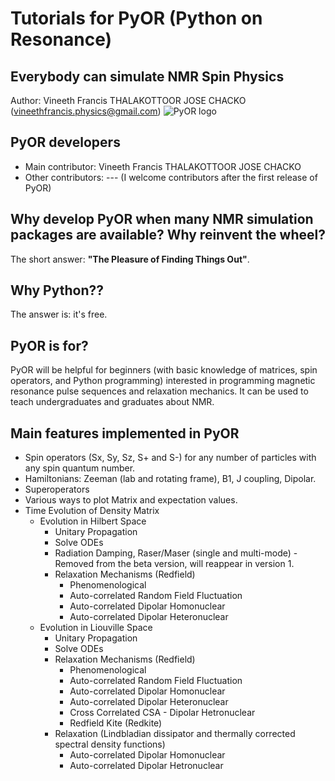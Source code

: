 # Tutorials for PyOR (Python on Resonance)
## Everybody can simulate NMR Spin Physics
Author: Vineeth Francis THALAKOTTOOR JOSE CHACKO (vineethfrancis.physics@gmail.com)
![PyOR logo](https://github.com/VThalakottoor/PyOR_beta/blob/main/Images/PyOR_logo.png)
## PyOR developers
- Main contributor: Vineeth Francis THALAKOTTOOR JOSE CHACKO
- Other contributors: --- (I welcome contributors after the first release of PyOR)

## Why develop PyOR when many NMR simulation packages are available? Why reinvent the wheel?
The short answer: **"The Pleasure of Finding Things Out"**.

## Why Python??
The answer is: it's free.

## PyOR is for?
PyOR will be helpful for beginners (with basic knowledge of matrices, spin operators, and Python programming) interested in programming magnetic resonance pulse sequences and relaxation mechanics. It can be used to teach undergraduates and graduates about NMR.

## Main features implemented in PyOR
- Spin operators (Sx, Sy, Sz, S+ and S-) for any number of particles with any spin quantum number.
- Hamiltonians: Zeeman (lab and rotating frame), B1, J coupling, Dipolar.
- Superoperators
- Various ways to plot Matrix and expectation values.
- Time Evolution of Density Matrix
  - Evolution in Hilbert Space
    - Unitary Propagation
    - Solve ODEs
    - Radiation Damping, Raser/Maser (single and multi-mode) - Removed from the beta version, will reappear in version 1.
    - Relaxation Mechanisms (Redfield)
      - Phenomenological
      - Auto-correlated Random Field Fluctuation
      - Auto-correlated Dipolar Homonuclear
      - Auto-correlated Dipolar Heteronuclear
  - Evolution in Liouville Space
    - Unitary Propagation
    - Solve ODEs
    - Relaxation Mechanisms (Redfield)
      - Phenomenological
      - Auto-correlated Random Field Fluctuation
      - Auto-correlated Dipolar Homonuclear
      - Auto-correlated Dipolar Heteronuclear
      - Cross Correlated CSA - Dipolar Hetronuclear
      - Redfield Kite (Redkite)
    - Relaxation (Lindbladian dissipator and thermally corrected spectral density functions)
      - Auto-correlated Dipolar Homonuclear
      - Auto-correlated Dipolar Hetronuclear
